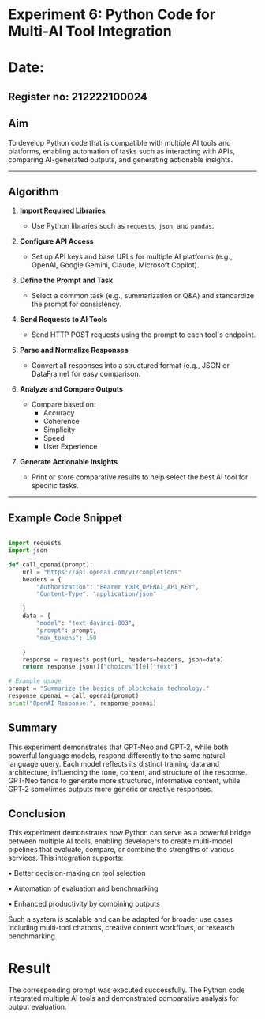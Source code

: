 # Experiment 6: Python Code for Multi-AI Tool Integration
# Date:
## Register no: 212222100024
##  Aim
To develop Python code that is compatible with multiple AI tools and platforms, enabling automation of tasks such as interacting with APIs, comparing AI-generated outputs, and generating actionable insights.

---

##  Algorithm

1. **Import Required Libraries**
   - Use Python libraries such as `requests`, `json`, and `pandas`.

2. **Configure API Access**
   - Set up API keys and base URLs for multiple AI platforms (e.g., OpenAI, Google Gemini, Claude, Microsoft Copilot).

3. **Define the Prompt and Task**
   - Select a common task (e.g., summarization or Q&A) and standardize the prompt for consistency.

4. **Send Requests to AI Tools**
   - Send HTTP POST requests using the prompt to each tool's endpoint.

5. **Parse and Normalize Responses**
   - Convert all responses into a structured format (e.g., JSON or DataFrame) for easy comparison.

6. **Analyze and Compare Outputs**
   - Compare based on:
     -  Accuracy
     -  Coherence
     -  Simplicity
     -  Speed
     -  User Experience

7. **Generate Actionable Insights**
   - Print or store comparative results to help select the best AI tool for specific tasks.

---

##  Example Code Snippet

```python

import requests
import json

def call_openai(prompt):
    url = "https://api.openai.com/v1/completions"
    headers = {
        "Authorization": "Bearer YOUR_OPENAI_API_KEY",
        "Content-Type": "application/json"

    }
    data = {
        "model": "text-davinci-003",
        "prompt": prompt,
        "max_tokens": 150

    }
    response = requests.post(url, headers=headers, json=data)
    return response.json()["choices"][0]["text"]

# Example usage
prompt = "Summarize the basics of blockchain technology."
response_openai = call_openai(prompt)
print("OpenAI Response:", response_openai)

```

## Summary
This experiment demonstrates that GPT-Neo and GPT-2, while both powerful language models, respond differently to the same natural language query. Each model reflects its distinct training data and architecture, influencing the tone, content, and structure of the response. GPT-Neo tends to generate more structured, informative content, while GPT-2 sometimes outputs more generic or creative responses.

## Conclusion
This experiment demonstrates how Python can serve as a powerful bridge between multiple AI tools, enabling developers to create multi-model pipelines that evaluate, compare, or combine the strengths of various services. This integration supports:
   
   • Better decision-making on tool selection
   
   • Automation of evaluation and benchmarking
   
   • Enhanced productivity by combining outputs

Such a system is scalable and can be adapted for broader use cases including multi-tool chatbots, creative content workflows, or research benchmarking.

# Result
The corresponding prompt was executed successfully. The Python code integrated multiple AI tools and demonstrated comparative analysis for output evaluation.
